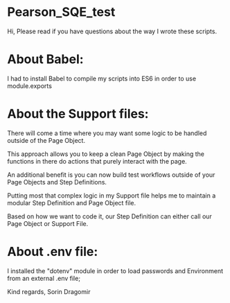# Pearson_SQE_test

Hi,
Please read if you have questions about the way I wrote these scripts.


# About Babel:

I had to install Babel to compile my scripts into ES6 in order to use module.exports


# About the Support files:

There will come a time where you may want some logic to be handled outside of the Page Object. 

This approach allows you to keep a clean Page Object by making the functions in there do actions that purely interact with the page.

An additional benefit is you can now build test workflows outside of your Page Objects and Step Definitions.

Putting most that complex logic in my Support file helps me to maintain a modular Step Definition and Page Object file.

Based on how we want to code it, our Step Definition can either call our Page Object or Support File.


# About .env file:

I installed the "dotenv" module in order to load passwords and Environment from an external .env file;


Kind regards,
Sorin Dragomir
